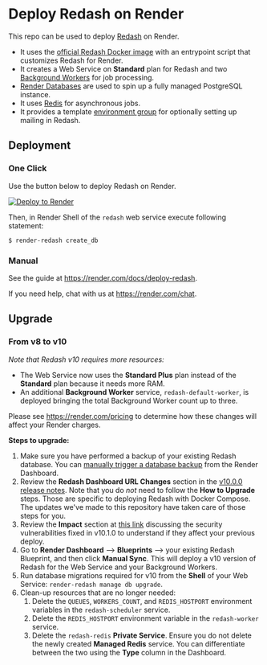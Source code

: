 # Deploy Redash on Render

This repo can be used to deploy [Redash] on Render.

- It uses the [official Redash Docker image](https://hub.docker.com/r/redash/redash) with an entrypoint script that customizes Redash for Render.
- It creates a Web Service on **Standard** plan for Redash and two [Background Workers](https://render.com/docs/background-workers) for job processing.
- [Render Databases](https://render.com/docs/databases) are used to spin up a fully managed PostgreSQL instance.
- It uses [Redis](https://render.com/docs/deploy-redis) for asynchronous jobs.
- It provides a template [environment group](https://render.com/docs/yaml-spec#environment-groups) for optionally setting up mailing in Redash.

## Deployment

### One Click

Use the button below to deploy Redash on Render.

[![Deploy to Render](http://render.com/images/deploy-to-render-button.svg)](https://render.com/deploy)

Then, in Render Shell of the `redash` web service execute following statement:

```shell
$ render-redash create_db
```

### Manual

See the guide at https://render.com/docs/deploy-redash.

If you need help, chat with us at https://render.com/chat.

[Redash]: https://redash.io

## Upgrade

### From v8 to v10

*Note that Redash v10 requires more resources:*

- The Web Service now uses the **Standard Plus** plan instead of the **Standard** plan because it needs more RAM.
- An additional **Background Worker** service, `redash-default-worker`, is deployed bringing the total Background Worker count up to three.

Please see https://render.com/pricing to determine how these changes will affect your Render charges.

**Steps to upgrade:**

1. Make sure you have performed a backup of your existing Redash database. You can [manually trigger a database backup](https://render.com/docs/databases#backups) from the Render Dashboard.
2. Review the **Redash Dashboard URL Changes** section in the [v10.0.0 release notes](https://github.com/getredash/redash/releases/tag/v10.0.0). Note that you do *not* need to follow the **How to Upgrade** steps. Those are specific to deploying Redash with Docker Compose. The updates we've made to this repository have taken care of those steps for you.
3. Review the **Impact** section at [this link](https://github.com/getredash/redash/security/advisories/GHSA-g8xr-f424-h2rv) discussing the security vulnerabilities fixed in v10.1.0 to understand if they affect your previous deploy.
4. Go to **Render Dashboard** --> **Blueprints** --> your existing Redash Blueprint, and then click **Manual Sync**. This will deploy a v10 version of Redash for the Web Service and your Background Workers.
5. Run database migrations required for v10 from the **Shell** of your Web Service: `render-redash manage db upgrade`.
6. Clean-up resources that are no longer needed:
   1. Delete the `QUEUES`, `WORKERS_COUNT`, and `REDIS_HOSTPORT` environment variables in the `redash-scheduler` service.
   2. Delete the `REDIS_HOSTPORT` environment variable in the `redash-worker` service.
   3. Delete the `redash-redis` **Private Service**. Ensure you do not delete the newly created **Managed Redis** service. You can differentiate between the two using the **Type** column in the Dashboard.
